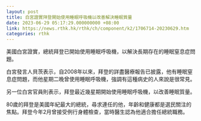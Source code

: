 ```yaml
---
layout: post
title: 白宮證實拜登開始使用睡眠呼吸機以改善解決睡眠質量
date: 2023-06-29 05:17:29.000000000 +08:00
link: https://news.rthk.hk/rthk/ch/component/k2/1706714-20230629.htm
categories: rthk
---
```


美國白宮證實，總統拜登已開始使用睡眠呼吸機，以解決長期存在的睡眠窒息症問題。

白宮發言人貝茨表示，自2008年以來，拜登的詳盡醫療報告已披露，他有睡眠窒息症問題，而他星期二晚曾使用睡眠呼吸機，強調有這種病史的人來說是很常見。

另一位白宮官員則表示，拜登最近幾星期開始使用睡眠呼吸機，以改善睡眠質量。

80歲的拜登是美國年紀最大的總統，尋求連任的他，年齡和健康都是選民關注的焦點。拜登今年2月曾接受例行身體檢查，當時醫生認為他適合擔任總統職務。
